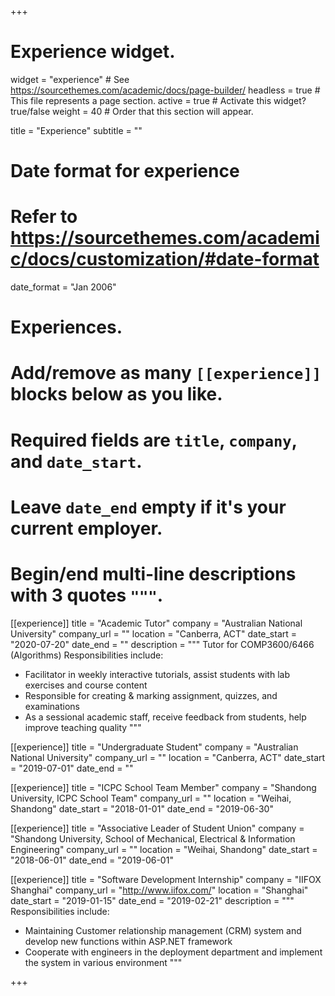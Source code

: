 +++
# Experience widget.
widget = "experience"  # See https://sourcethemes.com/academic/docs/page-builder/
headless = true  # This file represents a page section.
active = true  # Activate this widget? true/false
weight = 40  # Order that this section will appear.

title = "Experience"
subtitle = ""

# Date format for experience
#   Refer to https://sourcethemes.com/academic/docs/customization/#date-format
date_format = "Jan 2006"

# Experiences.
#   Add/remove as many `[[experience]]` blocks below as you like.
#   Required fields are `title`, `company`, and `date_start`.
#   Leave `date_end` empty if it's your current employer.
#   Begin/end multi-line descriptions with 3 quotes `"""`.
[[experience]]
  title = "Academic Tutor"
  company = "Australian National University"
  company_url = ""
  location = "Canberra, ACT"
  date_start = "2020-07-20"
  date_end = ""
  description = """
  Tutor for COMP3600/6466 (Algorithms) Responsibilities include:
  * Facilitator in weekly interactive tutorials, assist students with lab exercises and course content
  * Responsible for creating & marking assignment, quizzes, and examinations
  * As a sessional academic staff, receive feedback from students, help improve teaching quality
  """

[[experience]]
  title = "Undergraduate Student"
  company = "Australian National University"
  company_url = ""
  location = "Canberra, ACT"
  date_start = "2019-07-01"
  date_end = ""


[[experience]]
  title = "ICPC School Team Member"
  company = "Shandong University, ICPC School Team"
  company_url = ""
  location = "Weihai, Shandong"
  date_start = "2018-01-01"
  date_end = "2019-06-30"

[[experience]]
title = "Associative Leader of Student Union"
company = "Shandong University, School of Mechanical, Electrical & Information Engineering"
company_url = ""
location = "Weihai, Shandong"
date_start = "2018-06-01"
date_end = "2019-06-01"

[[experience]]
title = "Software Development Internship"
company = "IIFOX Shanghai"
company_url = "http://www.iifox.com/"
location = "Shanghai"
date_start = "2019-01-15"
date_end = "2019-02-21"
description = """
Responsibilities include:
* Maintaining Customer relationship management (CRM) system and develop new functions within ASP.NET framework
* Cooperate with engineers in the deployment department and implement the system in various environment
"""


+++

<!-- description = """
Responsibilities include:

* Analysing
* Modelling
* Deploying
""" -->
